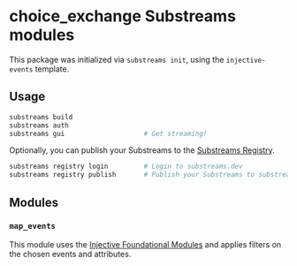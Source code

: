# choice_exchange Substreams modules

This package was initialized via `substreams init`, using the `injective-events` template.

## Usage

```bash
substreams build
substreams auth
substreams gui       			  # Get streaming!
```

Optionally, you can publish your Substreams to the [Substreams Registry](https://substreams.dev).

```bash
substreams registry login         # Login to substreams.dev
substreams registry publish       # Publish your Substreams to substreams.dev
```

## Modules

### `map_events`

This module uses the [Injective Foundational Modules](https://github.com/streamingfast/substreams-foundational-modules/)
and applies filters on the chosen events and attributes.
